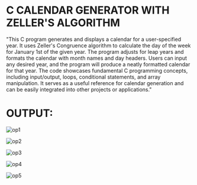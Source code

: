 # C CALENDAR GENERATOR WITH ZELLER'S ALGORITHM

"This C program generates and displays a calendar for a user-specified year. It uses Zeller's Congruence algorithm to calculate the day of the week for January 1st of the given year. The program adjusts for leap 
years and formats the calendar with month names and day headers. Users can input any desired year, and the program will produce a neatly formatted calendar for that year. The code showcases fundamental C programming 
concepts, including input/output, loops, conditional statements, and array manipulation. It serves as a useful reference for calendar generation and can be easily integrated into other projects or applications."

# OUTPUT:

![op1](https://github.com/Neeraja-Kallamadi/C_Calendar_Generator/assets/110168775/491e0a22-b0fb-4490-9842-e6fe2c955aa2)

![op2](https://github.com/Neeraja-Kallamadi/C_Calendar_Generator/assets/110168775/9ab864bf-fb19-4735-9294-3a7130838c24)

![op3](https://github.com/Neeraja-Kallamadi/C_Calendar_Generator/assets/110168775/2c3cdc05-b45e-455e-bae0-6eef63288734)

![op4](https://github.com/Neeraja-Kallamadi/C_Calendar_Generator/assets/110168775/ddf4be7a-1d03-41b2-9a70-d3d3c3b9863a)

![op5](https://github.com/Neeraja-Kallamadi/C_Calendar_Generator/assets/110168775/0fb4305e-1f84-4fbd-9aac-46088b6bff1c)
